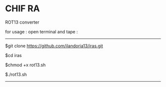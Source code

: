 # CHIF RA
ROT13 converter


for usage : open terminal and tape : 

--------------------------------------------------

$git clone https://github.com/ilandoria13/iras.git 

$cd iras 

$chmod +x rot13.sh

$./rot13.sh

--------------------------------------------------
